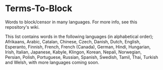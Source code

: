 # Terms-To-Block
Words to block/censor in many languages. For more info, see this repository's wiki.

This list contains words in the following languages (in alphabetical order); Afrikaans, Arabic, Catalan, Chinese, Czech, Danish, Dutch, English, Esperanto, Finnish, French, French (Canada), German, Hindi, Hungarian, Irish, Italian, Japanese, Kabyle, Klingon, Korean, Nepali, Norwegian, Persian, Polish, Portuguese, Russian, Spanish, Swedish, Tamil, Thai, Turkish and Welsh, with more languages coming soon.

